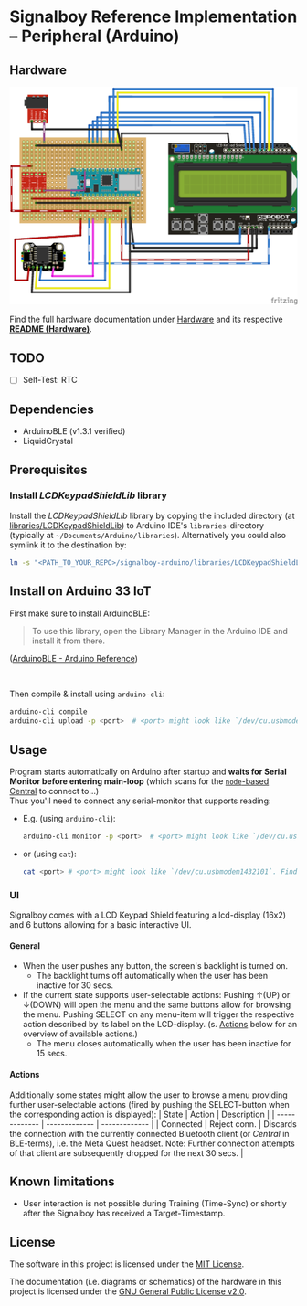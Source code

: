 # Signalboy Reference Implementation – Peripheral (Arduino)
## Hardware
![Signalboy Device circuitry](./Documentation/Hardware/Circuitry/Signalboy.png)

Find the full hardware documentation under [Hardware](./Documentation/Hardware/) and its respective [**README (Hardware)**](./Documentation/Hardware/README.md).

## TODO
* [ ] Self-Test: RTC

## Dependencies
* ArduinoBLE (v1.3.1 verified)
* LiquidCrystal

## Prerequisites
### Install _LCDKeypadShieldLib_ library
Install the _LCDKeypadShieldLib_ library by copying the included directory (at [libraries/LCDKeypadShieldLib](./libraries/LCDKeypadShieldLib)) to Arduino IDE's `libraries`-directory (typically at `~/Documents/Arduino/libraries`). Alternatively you could also symlink it to the destination by:
```bash
ln -s "<PATH_TO_YOUR_REPO>/signalboy-arduino/libraries/LCDKeypadShieldLib" "$HOME/Documents/Arduino/libraries/LCDKeypadShieldLib"
```

## Install on Arduino 33 IoT
First make sure to install ArduinoBLE:
> To use this library, open the Library Manager in the Arduino IDE and install it from there.

([ArduinoBLE - Arduino Reference](https://www.arduino.cc/reference/en/libraries/arduinoble/))

<br/>

Then compile & install using `arduino-cli`:
```bash
arduino-cli compile
arduino-cli upload -p <port>  # <port> might look like `/dev/cu.usbmodem1432101`. Find <port> by running `arduino-cli board list`.
```

## Usage
Program starts automatically on Arduino after startup and **waits for Serial Monitor before entering main-loop** (which scans for the [`node`-based Central](../node-peripheral/README.md) to connect to…)  
Thus you'll need to connect any serial-monitor that supports reading:
* E.g. (using `arduino-cli`):
  ```bash
  arduino-cli monitor -p <port>  # <port> might look like `/dev/cu.usbmodem1432101`. Find <port> by running `arduino-cli board list`.
  ```
* or (using `cat`):
  ```bash
  cat <port> # <port> might look like `/dev/cu.usbmodem1432101`. Find <port> by running `arduino-cli board list`.
  ```

### UI
Signalboy comes with a LCD Keypad Shield featuring a lcd-display (16x2) and 6 buttons allowing for a basic interactive UI.

#### General
* When the user pushes any button, the screen's backlight is turned on.
  * The backlight turns off automatically when the user has been inactive for 30 secs.
* If the current state supports user-selectable actions: Pushing ↑(UP) or ↓(DOWN) will open the
  menu and the same buttons allow for browsing the menu. Pushing SELECT on any menu-item will trigger
  the respective action described by its label on the LCD-display. (s. [Actions](#actions) below for an overview of available actions.)
  * The menu closes automatically when the user has been inactive for 15 secs.

#### Actions
Additionally some states might allow the user to browse a menu providing further user-selectable actions (fired by pushing the SELECT-button when the corresponding action is displayed):
|     State     |     Action    |  Description  |
| ------------- | ------------- | ------------- |
|   Connected   | Reject conn.  | Discards the connection with the currently connected Bluetooth client (or _Central_ in BLE-terms), i.e. the Meta Quest headset. Note: Further connection attempts of that client are subsequently dropped for the next 30 secs. |

## Known limitations
* User interaction is not possible during Training (Time-Sync) or shortly
after the Signalboy has received a Target-Timestamp.

## License
The software in this project is licensed under the [MIT License](./LICENSE).

The documentation (i.e. diagrams or schematics) of the hardware in this project is licensed under the [GNU General Public License v2.0](./Documentation/Hardware/COPYING).
